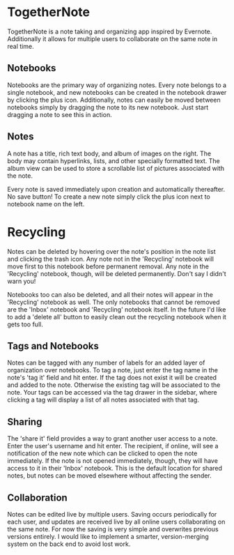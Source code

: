 # TogetherNote

TogetherNote is a note taking and organizing app inspired by Evernote. Additionally it allows for multiple users to collaborate on the same note in real time.

[heroku]: http://www.herokuapp.com


## Notebooks

Notebooks are the primary way of organizing notes. Every note belongs to a single notebook, and new notebooks can be created in the notebook drawer by clicking the plus icon. Additionally, notes can easily be moved between notebooks simply by dragging the note to its new notebook. Just start dragging a note to see this in action.


## Notes

A note has a title, rich text body, and album of images on the right. The body may contain hyperlinks, lists, and other specially formatted text. The album view can be used to store a scrollable list of pictures associated with the note.

Every note is saved immediately upon creation and automatically thereafter. No save button! To create a new note simply click the plus icon next to notebook name on the left.


# Recycling

Notes can be deleted by hovering over the note's position in the note list and clicking the trash icon. Any note not in the 'Recycling' notebook will move first to this notebook before permanent removal. Any note in the 'Recycling' notebook, though, will be deleted permanently. Don't say I didn't warn you!

Notebooks too can also be deleted, and all their notes will appear in the 'Recycling' notebook as well. The only notebooks that cannot be removed are the 'Inbox' notebook and 'Recycling' notebook itself. In the future I'd like to add a 'delete all' button to easily clean out the recycling notebook when it gets too full.


## Tags and Notebooks

Notes can be tagged with any number of labels for an added layer of organization over notebooks. To tag a note, just enter the tag name in the note's 'tag it' field and hit enter. If the tag does not exist it will be created and added to the note. Otherwise the existing tag will be associated to the note. Your tags can be accessed via the tag drawer in the sidebar, where clicking a tag will display a list of all notes associated with that tag.


## Sharing

The 'share it' field provides a way to grant another user access to a note. Enter the user's username and hit enter. The recipient, if online, will see a notification of the new note which can be clicked to open the note immediately. If the note is not opened immediately, though, they will have access to it in their 'Inbox' notebook. This is the default location for shared notes, but notes can be moved elsewhere without affecting the sender.


## Collaboration

Notes can be edited live by multiple users. Saving occurs periodically for each user, and updates are received live by all online users collaborating on the same note. For now the saving is very simple and overwrites previous versions entirely. I would like to implement a smarter, version-merging system on the back end to avoid lost work.
